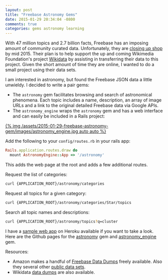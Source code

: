 ```yaml
---
layout: post
title: "Freebase Astronomy Gems"
date: 2015-01-29 20:34:04 -0800
comments: true
categories: gems astronomy learning
---
```


With 47 million topics and 2.7 billion facts, Freebase has an imposing amount of community curated data.
Unfortunately, they are [closing up shop](https://plus.google.com/109936836907132434202/posts/bu3z2wVqcQc) by mid 2015.
Their plan is to help support the up and coming Wikimedia Foundation's project [Wikidata](http://www.wikidata.org/) by
assisting in transferring their data to this project. Given the short amount of time they are online, I wanted
to do a small project using their data sets.

I am interested in astronomy, but found the Freebase JSON data a little unwieldy. I decided to write a pair gems:

- The `astronomy` gem facilitates browsing and search of astronomical phenomena. Each topic includes a name,
description, an array of image URLs and a link to the original detailed Freebase data via Google APIs.
- The `astronomy_engine` wraps the `astronomy` gem and has a web interface and can easily be included
in a Rails project:

[{% img /assets/2015-01-29-freebase-astronomy-gem/images/astronomy_engine.jpg auto auto %}](/assets/2015-01-29-freebase-astronomy-gem/images/astronomy_engine.jpg)

<!-- more -->

Add the following to your `config/routes.rb` in your rails app:

```ruby
Rails.application.routes.draw do
  mount AstronomyEngine::App => '/astronomy'
```

This adds the web page at the root and adds a few additional routes.

Request the list of categories:

```bash
curl {APPLICATION_ROOT}/astronomy/categories
```

Request all topics for a given category:

```bash
curl {APPLICATION_ROOT}/astronomy/categories/Star/topics
```

Search all topic names and descriptions:

```bash
curl {APPLICATION_ROOT}/astronomy/topics?q=cluster
```

I have a [sample web app](http://astronomy-engine.herokuapp.com/) on Heroku available if you want to take a look.
Here are the Github pages for the [astronomy](https://github.com/nick-aschenbach/astronomy) gem and
[astronomy_engine](https://github.com/nick-aschenbach/astronomy-engine) gem.

Resources:

- Amazon makes a handful of [Freebase Data Dumps](https://aws.amazon.com/search?searchQuery=freebase) freely available.
Also they several other [public data sets](https://aws.amazon.com/datasets/).
- Wikidata [data dumps](http://dumps.wikimedia.org/) are also available.